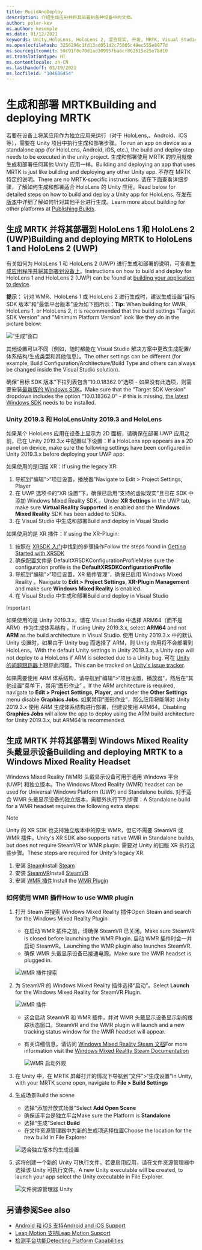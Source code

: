 ```yaml
---
title: BuildAndDeploy
description: 介绍生成应用并将其部署到各种设备中的文档。
author: polar-kev
ms.author: kesemple
ms.date: 01/12/2021
keywords: Unity,HoloLens, HoloLens 2, 混合现实, 开发, MRTK, Visual Studio, Android, IOS
ms.openlocfilehash: 3256296c1fd13ad051d2c75805c49ec555e8977d
ms.sourcegitcommit: 59c91f8c70d1ad30995fba6cf862615e25e78d10
ms.translationtype: HT
ms.contentlocale: zh-CN
ms.lasthandoff: 03/19/2021
ms.locfileid: "104686454"
---
```

# <a name="building-and-deploying-mrtk"></a><span data-ttu-id="5c9c6-104">生成和部署 MRTK</span><span class="sxs-lookup"><span data-stu-id="5c9c6-104">Building and deploying MRTK</span></span>

<span data-ttu-id="5c9c6-105">若要在设备上将某应用作为独立应用来运行（对于 HoloLens,、Android、iOS 等），需要在 Unity 项目中执行生成和部署步骤。</span><span class="sxs-lookup"><span data-stu-id="5c9c6-105">To run an app on device as a standalone app (for HoloLens, Android, iOS, etc.), the build and deploy step needs to be executed in the unity project.</span></span> <span data-ttu-id="5c9c6-106">生成和部署使用 MRTK 的应用就像生成和部署任何其他 Unity 应用一样。</span><span class="sxs-lookup"><span data-stu-id="5c9c6-106">Building and deploying an app that uses MRTK is just like building and deploying any other Unity app.</span></span> <span data-ttu-id="5c9c6-107">不存在 MRTK 特定的说明。</span><span class="sxs-lookup"><span data-stu-id="5c9c6-107">There are no MRTK-specific instructions.</span></span> <span data-ttu-id="5c9c6-108">请在下面查看详细步骤，了解如何生成和部署适合 HoloLens 的 Unity 应用。</span><span class="sxs-lookup"><span data-stu-id="5c9c6-108">Read below for detailed steps on how to build and deploy a Unity app for HoloLens.</span></span>  <span data-ttu-id="5c9c6-109">在[发布版本](https://docs.unity3d.com/Manual/PublishingBuilds.html)中详细了解如何针对其他平台进行生成。</span><span class="sxs-lookup"><span data-stu-id="5c9c6-109">Learn more about building for other platforms at [Publishing Builds](https://docs.unity3d.com/Manual/PublishingBuilds.html).</span></span>

## <a name="building-and-deploying-mrtk-to-hololens-1-and-hololens-2-uwp"></a><span data-ttu-id="5c9c6-110">生成 MRTK 并将其部署到 HoloLens 1 和 HoloLens 2 (UWP)</span><span class="sxs-lookup"><span data-stu-id="5c9c6-110">Building and deploying MRTK to HoloLens 1 and HoloLens 2 (UWP)</span></span>

<span data-ttu-id="5c9c6-111">有关如何为 HoloLens 1 和 HoloLens 2 (UWP) 进行生成和部署的说明，可查看[生成应用程序并将其部署到设备上](https://docs.microsoft.com/windows/mixed-reality/mrlearning-base-ch1#build-your-application-to-your-device)。</span><span class="sxs-lookup"><span data-stu-id="5c9c6-111">Instructions on how to build and deploy for HoloLens 1 and HoloLens 2 (UWP) can be found at [building your application to device](https://docs.microsoft.com/windows/mixed-reality/mrlearning-base-ch1#build-your-application-to-your-device).</span></span>

<span data-ttu-id="5c9c6-112">**提示：** 针对 WMR、HoloLens 1 或 HoloLens 2 进行生成时，建议生成设置“目标 SDK 版本”和“最低平台版本”设为如下图所示：</span><span class="sxs-lookup"><span data-stu-id="5c9c6-112">**Tip:** When building for WMR, HoloLens 1, or HoloLens 2, it is recommended that the build settings "Target SDK Version" and "Minimum Platform Version" look like they do in the picture below:</span></span>

![“生成”窗口](../features/images/getting-started/BuildWindow.png)

<span data-ttu-id="5c9c6-114">其他设置可以不同（例如，随时都能在 Visual Studio 解决方案中更改生成配置/体系结构/生成类型和其他信息）。</span><span class="sxs-lookup"><span data-stu-id="5c9c6-114">The other settings can be different (for example, Build Configuration/Architecture/Build Type and others can always be changed inside the Visual Studio solution).</span></span>

<span data-ttu-id="5c9c6-115">确保“目标 SDK 版本”下拉列表包含“10.0.18362.0”选项 - 如果没有此选项，则需要安装[最新版的 Windows SDK](https://developer.microsoft.com/windows/downloads/windows-10-sdk)。</span><span class="sxs-lookup"><span data-stu-id="5c9c6-115">Make sure that the "Target SDK Version" dropdown includes the option "10.0.18362.0" - if this is missing, [the latest Windows SDK](https://developer.microsoft.com/windows/downloads/windows-10-sdk) needs to be installed.</span></span>

### <a name="unity-20193-and-hololens"></a><span data-ttu-id="5c9c6-116">Unity 2019.3 和 HoloLens</span><span class="sxs-lookup"><span data-stu-id="5c9c6-116">Unity 2019.3 and HoloLens</span></span>

<span data-ttu-id="5c9c6-117">如果某个 HoloLens 应用在设备上显示为 2D 面板，请确保在部署 UWP 应用之前，已在 Unity 2019.3.x 中配置以下设置：</span><span class="sxs-lookup"><span data-stu-id="5c9c6-117">If a HoloLens app appears as a 2D panel on device, make sure the following settings have been configured in Unity 2019.3.x before deploying your UWP app:</span></span>

<span data-ttu-id="5c9c6-118">如果使用的是旧版 XR：</span><span class="sxs-lookup"><span data-stu-id="5c9c6-118">If using the legacy XR:</span></span>

1. <span data-ttu-id="5c9c6-119">导航到“编辑”>“项目设置，播放器”</span><span class="sxs-lookup"><span data-stu-id="5c9c6-119">Navigate to Edit > Project Settings, Player</span></span>
1. <span data-ttu-id="5c9c6-120">在 UWP 选项卡的“XR 设置”下，确保已启用“支持的虚拟现实”且已在 SDK 中添加 Windows Mixed Reality SDK  。</span><span class="sxs-lookup"><span data-stu-id="5c9c6-120">Under **XR Settings** in the UWP tab, make sure **Virtual Reality Supported** is enabled and the **Windows Mixed Reality** SDK has been added to SDKs.</span></span>
1. <span data-ttu-id="5c9c6-121">在 Visual Studio 中生成和部署</span><span class="sxs-lookup"><span data-stu-id="5c9c6-121">Build and deploy in Visual Studio</span></span>

<span data-ttu-id="5c9c6-122">如果使用的是 XR 插件：</span><span class="sxs-lookup"><span data-stu-id="5c9c6-122">If using the XR-Plugin:</span></span>

1. <span data-ttu-id="5c9c6-123">按照在 [XRSDK 入门](../configuration/GettingStartedWithMRTKAndXRSDK.md)中找到的步骤操作</span><span class="sxs-lookup"><span data-stu-id="5c9c6-123">Follow the steps found in [Getting Started with XRSDK](../configuration/GettingStartedWithMRTKAndXRSDK.md)</span></span>
1. <span data-ttu-id="5c9c6-124">确保配置文件是 DefaultXRSDKConfigurationProfile</span><span class="sxs-lookup"><span data-stu-id="5c9c6-124">Make sure the configuration profile is the **DefaultXRSDKConfigurationProfile**</span></span>
1. <span data-ttu-id="5c9c6-125">导航到“编辑”>“项目设置，XR 插件管理”，确保已启用 Windows Mixed Reality 。</span><span class="sxs-lookup"><span data-stu-id="5c9c6-125">Navigate to **Edit > Project Settings, XR-Plugin Management** and make sure **Windows Mixed Reality** is enabled.</span></span>
1. <span data-ttu-id="5c9c6-126">在 Visual Studio 中生成和部署</span><span class="sxs-lookup"><span data-stu-id="5c9c6-126">Build and deploy in Visual Studio</span></span>

>[!IMPORTANT]
> <span data-ttu-id="5c9c6-127">如果使用的是 Unity 2019.3.x，请在 Visual Studio 中选择 ARM64（而不是 ARM）作为生成体系结构 。</span><span class="sxs-lookup"><span data-stu-id="5c9c6-127">If using Unity 2019.3.x, select **ARM64** and not **ARM** as the build architecture in Visual Studio.</span></span> <span data-ttu-id="5c9c6-128">使用 Unity 2019.3.x 中的默认 Unity 设置时，如果由于 Unity bug 而选择了 ARM，则 Unity 应用将不会部署到 HoloLens。</span><span class="sxs-lookup"><span data-stu-id="5c9c6-128">With the default Unity settings in Unity 2019.3.x, a Unity app will not deploy to a HoloLens if ARM is selected due to a Unity bug.</span></span> <span data-ttu-id="5c9c6-129">可在 [Unity 的问题跟踪器](https://issuetracker.unity3d.com/issues/enabling-graphics-jobs-in-2019-dot-3-x-results-in-a-crash-or-nothing-rendering-on-hololens-2)上跟踪此问题。</span><span class="sxs-lookup"><span data-stu-id="5c9c6-129">This can be tracked on [Unity's issue tracker](https://issuetracker.unity3d.com/issues/enabling-graphics-jobs-in-2019-dot-3-x-results-in-a-crash-or-nothing-rendering-on-hololens-2).</span></span>
>
> <span data-ttu-id="5c9c6-130">如果需要使用 ARM 体系结构，请导航到“编辑”>“项目设置，播放器”，然后在“其他设置”菜单下，禁用“图形作业”  。</span><span class="sxs-lookup"><span data-stu-id="5c9c6-130">If the ARM architecture is required, navigate to **Edit > Project Settings, Player**, and under the **Other Settings** menu disable **Graphics Jobs**.</span></span> <span data-ttu-id="5c9c6-131">如果禁用“图形作业”，那么应用将能够对 Unity 2019.3.x 使用 ARM 生成体系结构进行部署，但建议使用 ARM64。</span><span class="sxs-lookup"><span data-stu-id="5c9c6-131">Disabling **Graphics Jobs** will allow the app to deploy using the ARM build architecture for Unity 2019.3.x, but ARM64 is recommended.</span></span>

## <a name="building-and-deploying-mrtk-to-a-windows-mixed-reality-headset"></a><span data-ttu-id="5c9c6-132">生成 MRTK 并将其部署到 Windows Mixed Reality 头戴显示设备</span><span class="sxs-lookup"><span data-stu-id="5c9c6-132">Building and deploying MRTK to a Windows Mixed Reality Headset</span></span>

<span data-ttu-id="5c9c6-133">Windows Mixed Reality (WMR) 头戴显示设备可用于通用 Windows 平台 (UWP) 和独立版本。</span><span class="sxs-lookup"><span data-stu-id="5c9c6-133">The Windows Mixed Reality (WMR) headset can be used for Universal Windows Platform (UWP) and Standalone builds.</span></span>  <span data-ttu-id="5c9c6-134">对于适合 WMR 头戴显示设备的独立版本，需额外执行下列步骤：</span><span class="sxs-lookup"><span data-stu-id="5c9c6-134">A Standalone build for a WMR headset requires the following extra steps:</span></span>

> [!NOTE]
> <span data-ttu-id="5c9c6-135">Unity 的 XR SDK 也支持独立版本中的原生 WMR，但它不需要 SteamVR 或 WMR 插件。</span><span class="sxs-lookup"><span data-stu-id="5c9c6-135">Unity's XR SDK also supports native WMR in Standalone builds, but does not require SteamVR or WMR plugin.</span></span> <span data-ttu-id="5c9c6-136">需要对 Unity 的旧版 XR 执行这些步骤。</span><span class="sxs-lookup"><span data-stu-id="5c9c6-136">These steps are required for Unity's legacy XR.</span></span>

1. <span data-ttu-id="5c9c6-137">安装 [Steam](https://store.steampowered.com/about/)</span><span class="sxs-lookup"><span data-stu-id="5c9c6-137">Install [Steam](https://store.steampowered.com/about/)</span></span>
1. <span data-ttu-id="5c9c6-138">安装 [SteamVR](https://store.steampowered.com/app/250820/SteamVR/)</span><span class="sxs-lookup"><span data-stu-id="5c9c6-138">Install [SteamVR](https://store.steampowered.com/app/250820/SteamVR/)</span></span>
1. <span data-ttu-id="5c9c6-139">安装 [WMR 插件](https://store.steampowered.com/app/719950/Windows_Mixed_Reality_for_SteamVR/)</span><span class="sxs-lookup"><span data-stu-id="5c9c6-139">Install the [WMR Plugin](https://store.steampowered.com/app/719950/Windows_Mixed_Reality_for_SteamVR/)</span></span>

### <a name="how-to-use-wmr-plugin"></a><span data-ttu-id="5c9c6-140">如何使用 WMR 插件</span><span class="sxs-lookup"><span data-stu-id="5c9c6-140">How to use WMR plugin</span></span>

1. <span data-ttu-id="5c9c6-141">打开 Steam 并搜索 Windows Mixed Reality 插件</span><span class="sxs-lookup"><span data-stu-id="5c9c6-141">Open Steam and search for the Windows Mixed Reality Plugin</span></span>
    - <span data-ttu-id="5c9c6-142">在启动 WMR 插件之前，请确保 SteamVR 已关闭。</span><span class="sxs-lookup"><span data-stu-id="5c9c6-142">Make sure SteamVR is closed before launching the WMR Plugin.</span></span> <span data-ttu-id="5c9c6-143">启动 WMR 插件时会一并启动 SteamVR。</span><span class="sxs-lookup"><span data-stu-id="5c9c6-143">Launching the WMR plugin also launches SteamVR.</span></span>
    - <span data-ttu-id="5c9c6-144">确保 WMR 头戴显示设备已接通电源。</span><span class="sxs-lookup"><span data-stu-id="5c9c6-144">Make sure the WMR headset is plugged in.</span></span>

    ![WMR 插件搜索](../features/images/build-deploy/wmr/SteamSearchWMRPlugin.png)

1. <span data-ttu-id="5c9c6-146">为 SteamVR 的 Windows Mixed Reality 插件选择“启动”。</span><span class="sxs-lookup"><span data-stu-id="5c9c6-146">Select **Launch** for the Windows Mixed Reality for SteamVR Plugin.</span></span>

    ![WMR 插件](../features/images/build-deploy/wmr/WMRPlugin.png)

    - <span data-ttu-id="5c9c6-148">这会启动 SteamVR 和 WMR 插件，并对 WMR 头戴显示设备显示新的跟踪状态窗口。</span><span class="sxs-lookup"><span data-stu-id="5c9c6-148">SteamVR and the WMR plugin will launch and a new tracking status window for the WMR headset will appear.</span></span>
    - <span data-ttu-id="5c9c6-149">有关详细信息，请访问 [Windows Mixed Reality Steam 文档](https://support.microsoft.com/help/4053622/windows-10-play-steamvr-games-in-windows-mixed-reality)</span><span class="sxs-lookup"><span data-stu-id="5c9c6-149">For more information visit the [Windows Mixed Reality Steam Documentation](https://support.microsoft.com/help/4053622/windows-10-play-steamvr-games-in-windows-mixed-reality)</span></span>

        ![WMR 启动外观](../features/images/build-deploy/wmr/WMRPluginActive.png)

1. <span data-ttu-id="5c9c6-151">在 Unity 中，在 MRTK 屏幕打开的情况下导航到“文件”>“生成设置”</span><span class="sxs-lookup"><span data-stu-id="5c9c6-151">In Unity, with your MRTK scene open, navigate to **File > Build Settings**</span></span>

1. <span data-ttu-id="5c9c6-152">生成场景</span><span class="sxs-lookup"><span data-stu-id="5c9c6-152">Build the scene</span></span>
    - <span data-ttu-id="5c9c6-153">选择“添加开放式场景”</span><span class="sxs-lookup"><span data-stu-id="5c9c6-153">Select **Add Open Scene**</span></span>
    - <span data-ttu-id="5c9c6-154">确保该平台是独立平台</span><span class="sxs-lookup"><span data-stu-id="5c9c6-154">Make sure the Platform is **Standalone**</span></span>
    - <span data-ttu-id="5c9c6-155">选择“生成”</span><span class="sxs-lookup"><span data-stu-id="5c9c6-155">Select **Build**</span></span>
    - <span data-ttu-id="5c9c6-156">在文件资源管理器中为新的生成项选择位置</span><span class="sxs-lookup"><span data-stu-id="5c9c6-156">Choose the location for the new build in File Explorer</span></span>

    ![适合独立版本的生成设置](../features/images/build-deploy/wmr/BuildSettingsStandaloneUnity.png)

1. <span data-ttu-id="5c9c6-158">这将创建一个新的 Unity 可执行文件。若要启用应用，请在文件资源管理器中选择该 Unity 可执行文件。</span><span class="sxs-lookup"><span data-stu-id="5c9c6-158">A new Unity executable will be created, to launch your app select the Unity executable in File Explorer.</span></span>

    ![文件资源管理器 Unity](../features/images/build-deploy/wmr/FileExplorerUnityExe.png)

## <a name="see-also"></a><span data-ttu-id="5c9c6-160">另请参阅</span><span class="sxs-lookup"><span data-stu-id="5c9c6-160">See also</span></span>

- [<span data-ttu-id="5c9c6-161">Android 和 iOS 支持</span><span class="sxs-lookup"><span data-stu-id="5c9c6-161">Android and iOS Support</span></span>](../features/cross-platform/UsingARFoundation.md)
- [<span data-ttu-id="5c9c6-162">Leap Motion 支持</span><span class="sxs-lookup"><span data-stu-id="5c9c6-162">Leap Motion Support</span></span>](../features/cross-platform/LeapMotionMRTK.md)
- [<span data-ttu-id="5c9c6-163">检测平台功能</span><span class="sxs-lookup"><span data-stu-id="5c9c6-163">Detecting Platform Capabilities</span></span>](../features/cross-platform/DetectingPlatformCapabilities.md)
